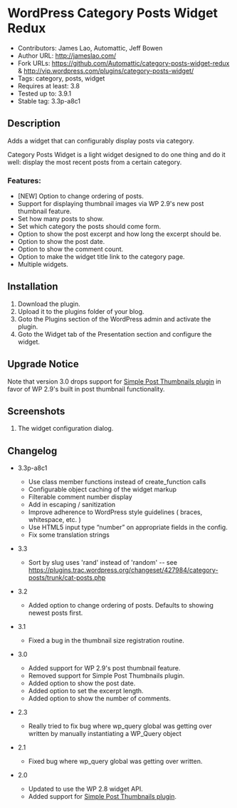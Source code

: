 # WordPress Category Posts Widget Redux
* Contributors: James Lao, Automattic, Jeff Bowen
* Author URL: http://jameslao.com/
* Fork URLs: https://github.com/Automattic/category-posts-widget-redux & http://vip.wordpress.com/plugins/category-posts-widget/
* Tags: category, posts, widget
* Requires at least: 3.8
* Tested up to: 3.9.1
* Stable tag: 3.3p-a8c1

## Description

Adds a widget that can configurably display posts via category.

Category Posts Widget is a light widget designed to do one thing and do it well: display the most recent posts from a certain category.

### Features:

* [NEW] Option to change ordering of posts.
* Support for displaying thumbnail images via WP 2.9's new post thumbnail feature.
* Set how many posts to show.
* Set which category the posts should come form.
* Option to show the post excerpt and how long the excerpt should be.
* Option to show the post date.
* Option to show the comment count.
* Option to make the widget title link to the category page.
* Multiple widgets.

## Installation

1. Download the plugin.
2. Upload it to the plugins folder of your blog.
3. Goto the Plugins section of the WordPress admin and activate the plugin.
4. Goto the Widget tab of the Presentation section and configure the widget.

## Upgrade Notice

Note that version 3.0 drops support for [Simple Post Thumbnails plugin](http://wordpress.org/extend/plugins/simple-post-thumbnails/) in favor of WP 2.9's built in post thumbnail functionality.

## Screenshots

1. The widget configuration dialog.

## Changelog
* 3.3p-a8c1
  * Use class member functions instead of create_function calls
  * Configurable object caching of the widget markup
  * Filterable comment number display
  * Add in escaping / sanitization
  * Improve adherence to WordPress style guidelines ( braces, whitespace, etc. )
  * Use HTML5 input type “number” on appropriate fields in the config.
  * Fix some translation strings

* 3.3
  * Sort by slug uses 'rand' instead of 'random' -- see https://plugins.trac.wordpress.org/changeset/427984/category-posts/trunk/cat-posts.php

* 3.2
  * Added option to change ordering of posts. Defaults to showing newest posts first.

* 3.1
  * Fixed a bug in the thumbnail size registration routine.

* 3.0
  * Added support for WP 2.9's post thumbnail feature.
  * Removed support for Simple Post Thumbnails plugin.
  * Added option to show the post date.
  * Added option to set the excerpt length.
  * Added option to show the number of comments.

* 2.3
  * Really tried to fix bug where wp_query global was getting over written by manually instantiating a WP_Query object

* 2.1
  * Fixed bug where wp_query global was getting over written.

* 2.0
  * Updated to use the WP 2.8 widget API.
  * Added support for [Simple Post Thumbnails plugin](http://wordpress.org/extend/plugins/simple-post-thumbnails/).
